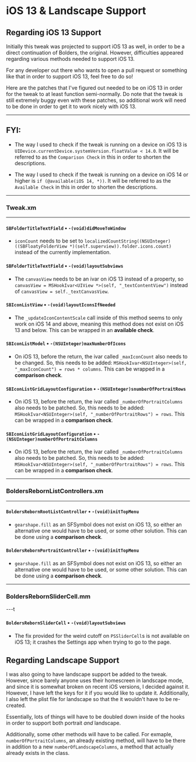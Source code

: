 # iOS 13 & Landscape Support
## Regarding iOS 13 Support
Initially this tweak was projected to support iOS 13 as well, in order to be a direct continuation of Bolders, the original. However, difficulties appeared regarding various methods needed to support iOS 13.

For any developer out there who wants to open a pull request or something like that in order to support iOS 13, feel free to do so!

Here are the patches that I've figured out needed to be on iOS 13 in order for the tweak to at least function semi-normally. Do note that the tweak is still extremely buggy even with these patches, so additional work will need to be done in order to get it to work nicely with iOS 13.

---
## FYI:
- The way I used to check if the tweak is running on a device on iOS 13 is `UIDevice.currentDevice.systemVersion.floatValue < 14.0`. It will be referred to as the `Comparison Check` in this in order to shorten the descriptions.

- The way I used to check if the tweak is running on a device on iOS 14 or higher is `if (@available(iOS 14, *))`. It will be referred to as the `Available Check` in this in order to shorten the descriptions.
---
### Tweak.xm
---

#### `SBFolderTitleTextField` • `-(void)didMoveToWindow`
- `iconCount` needs to be set to `localizedCountString((NSUInteger)((SBFloatyFolderView *)(self.superview)).folder.icons.count)` instead of the currently implementation.

#### `SBFolderTitleTextField` • `-(void)layoutSubviews`
- The `canvasView` needs to be an ivar on iOS 13 instead of a property, so `canvasView = MSHookIvar<UIView *>(self, "_textContentView")` instead of `canvasView = self._textCanvasView`.

#### `SBIconListView` • `-(void)layoutIconsIfNeeded`
- The `_updateIconContentScale` call inside of this method seems to only work on iOS 14 and above, meaning this method does not exist on iOS 13 and below. This can be wrapped in an __available check__.

#### `SBIconListModel` • `-(NSUInteger)maxNumberOfIcons`
- On iOS 13, before the return, the ivar called `_maxIconCount` also needs to be changed. So, this needs to be added: `MSHookIvar<NSUInteger>(self, "_maxIconCount") = rows * columns`. This can be wrapped in a __comparison check__.

#### `SBIconListGridLayoutConfiguration` • `-(NSUInteger)snumberOfPortraitRows`
- On iOS 13, before the return, the ivar called `_numberOfPortraitColumns` also needs to be patched. So, this needs to be added: `MSHookIvar<NSUInteger>(self, "_numberOfPortraitRows") = rows`. This can be wrapped in a __comparison check__.

#### `SBIconListGridLayoutConfiguration` • `-(NSUInteger)numberOfPortraitColumns`
- On iOS 13, before the return, the ivar called `_numberOfPortraitColumns` also needs to be patched. So, this needs to be added: `MSHookIvar<NSUInteger>(self, "_numberOfPortraitRows") = rows`. This can be wrapped in a __comparison check__.
---
### BoldersRebornListControllers.xm
---
#### `BoldersRebornRootListController` • `-(void)initTopMenu`
- `gearshape.fill` as an SFSymbol does not exist on iOS 13, so either an alternative one would have to be used, or some other solution. This can be done using a __comparison check__.

#### `BoldersRebornPortraitController` • `-(void)initTopMenu`
- `gearshape.fill` as an SFSymbol does not exist on iOS 13, so either an alternative one would have to be used, or some other solution. This can be done using a __comparison check__.
---
### BoldersRebornSliderCell.**mm**
---t
#### `BoldersRebornSliderCell` • `-(void)layoutSubviews`
- The fix provided for the weird cutoff on `PSSliderCell`s is not available on iOS 13; it crashes the Settings app when trying to go to the page.

## Regarding Landscape Support
I was also going to have landscape support be added to the tweak. However, since barely anyone uses their homescreen in landscape mode, and since it is somewhat broken on recent iOS versions, I decided against it. However, I have left the keys for it if you would like to update it. Additionally, I also left the plist file for landscape so that the it wouldn't have to be re-created.

Essentially, lots of things will have to be doubled down inside of the hooks in order to support both portrait *and* landscape.

Additionally, some other methods will have to be called. For exmaple, `numberOfPortraitColumns`, an already existing method, will have to be there in addition to a new `numberOfLandscapeColumns`, a method that actually already exists in the class.